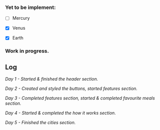### Yet to be implement:

- [ ] Mercury
- [x] Venus
- [x] Earth 


<h3>Work in progress.</h3>

<h2>Log</h2>
<p><i>Day 1 - Started & finished the header section.</i></p>
<p><i>Day 2 - Created and styled the buttons, started features section.</i></p>
<p><i>Day 3 - Completed features section, started & completed favourite meals section.</i></p>
<p><i>Day 4 - Started & completed the how it works section.</i><p>
<p><i>Day 5 - Finished the cities section.</i></p>
